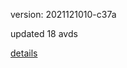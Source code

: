 version: 2021121010-c37a

updated 18 avds

[details](https://github.com/0x74f917491bfa7ebfa379/ali_avd_db/blob/master/change_log/2021/12/10/10/c37a.txt)